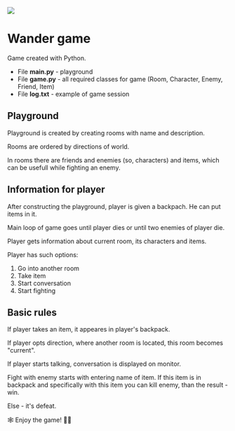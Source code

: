 ![](https://github.com/KateKo04/Wander_game/blob/main/readme_img/wander_game.png)

# Wander game

Game created with Python.

* File **main.py** - playground
* File **game.py** - all required classes for game (Room, Character, Enemy, Friend, Item)
* File **log.txt** - example of game session

## Playground

Playground is created by creating rooms with name and description. 

Rooms are ordered by directions of world.

In rooms there are friends and enemies (so, characters) and items, which can be usefull while fighting an enemy.

## Information for player

After constructing the playground, player is given a backpach. He can put items in it.

Main loop of game goes until player dies or until two enemies of player die.

Player gets information about current room, its characters and items.

Player has such options:
  1. Go into another room
  2. Take item
  3. Start conversation
  4. Start fighting

## Basic rules

If player takes an item, it appeares in player's backpack.

If player opts direction, where another room is located, this room becomes "current".

If player starts talking, conversation is displayed on monitor.

Fight with enemy starts with entering name of item. If this item is in backpack and specifically with this item you can kill enemy, than the result - win.

Else - it's defeat.

🕸 Enjoy the game! 🧟‍♂️

